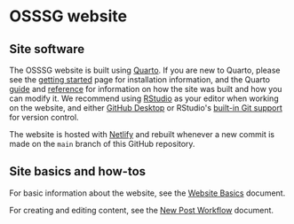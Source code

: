 # OSSSG website

## Site software

The OSSSG website is built using [Quarto](https://quarto.org). If you are new to Quarto, please see the [getting started](https://quarto.org/docs/get-started/) page for installation information, and the Quarto [guide](https://quarto.org/docs/guide/) and [reference](https://quarto.org/docs/reference/) for information on how the site was built and how you can modify it. We recommend using [RStudio](https://www.rstudio.com/products/rstudio/download/#download) as your editor when working on the website, and either [GitHub Desktop](https://desktop.github.com) or RStudio's [built-in Git support](https://happygitwithr.com/rstudio-git-github.html) for version control.

The website is hosted with [Netlify](https://www.netlify.com/) and rebuilt whenever a new commit is made on the `main` branch of this GitHub repository.

## Site basics and how-tos

For basic information about the website, see the [Website Basics](https://osssg.netlify.app/documents/posts/website-basics/) document.

For creating and editing content, see the [New Post Workflow](https://osssg.netlify.app/documents/posts/new-post-workflow) document.
